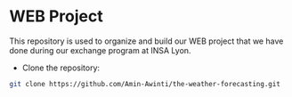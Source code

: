 # WEB Project 
This repository is used to organize and build our WEB project that we have done during our exchange program at INSA Lyon.

- Clone the repository:

```bash
git clone https://github.com/Amin-Awinti/the-weather-forecasting.git

```

